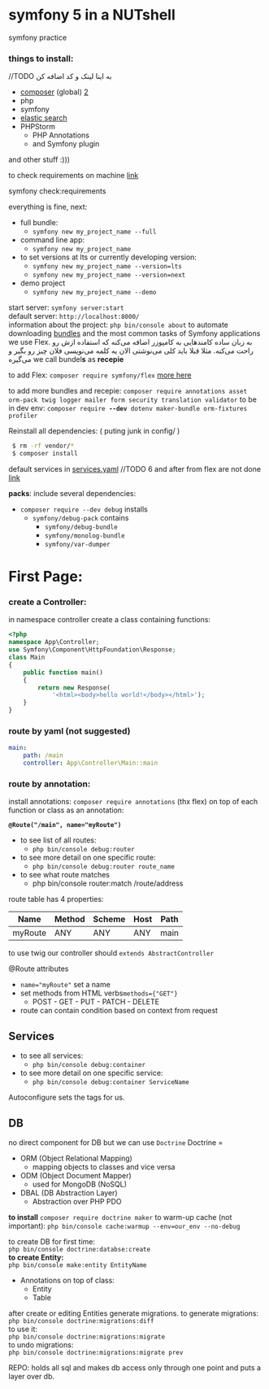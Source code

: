 

# symfony 5 in a NUTshell
symfony practice

### things to install:
//TODO به اینا لینک و کد اضافه کن

 - [composer](https://getcomposer.org/download/) (global) [2](https://www.ionos.com/community/hosting/php/install-and-use-php-composer-on-ubuntu-1604/)
 - php
 - symfony
 - [elastic search](https://www.digitalocean.com/community/tutorials/how-to-install-and-configure-elasticsearch-on-ubuntu-16-04)
 - PHPStorm
	 - PHP Annotations
	 - and Symfony plugin

and other stuff :)))

to check requirements on machine [link](https://symfony.com/doc/current/setup.html#technical-requirements) 

symfony check:requirements

everything is fine, next:

 - full bundle:
	 - `symfony new my_project_name --full`
 - command line app:
	 - `symfony new my_project_name`
 - to set  versions at lts or currently developing version:
	 - `symfony new my_project_name --version=lts`
	 - `symfony new my_project_name --version=next`
 - demo project
	 - `symfony new my_project_name --demo`

 
 
start server: `symfony server:start`  
default server: `http://localhost:8000/`  
information about the project: `php bin/console about`
to automate downloading [bundles](https://symfony.com/doc/current/bundles.html) and the most common tasks of Symfony applications we use Flex.
به زبان ساده کامندهایی به کامپوزر اضافه می‌کنه که استفاده ازش رو راحت می‌کنه. مثلا قبلا باید کلی می‌نوشتی الان یه کلمه می‌نویسی فلان چیز رو بگیر و می‌گیره
we call bundel**s** as **recepie** 

to add Flex: `composer require symfony/flex` [more here](https://symfony.com/doc/current/setup/flex.html)

to add more bundles and recepie:
`composer require annotations asset orm-pack twig logger mailer form security translation validator`
to be in dev env:
`composer require `**`--dev`**` dotenv maker-bundle orm-fixtures profiler`


Reinstall all dependencies: ( puting junk in config/ )
```bash
 $ rm -rf vendor/*
 $ composer install
 ```
 default services in [services.yaml](https://github.com/symfony/recipes/blob/master/symfony/framework-bundle/3.3/config/services.yaml)
//TODO 6 and after from flex are not done [link](https://symfony.com/doc/current/setup/flex.html)


**packs**: include several dependencies:

 - `composer require --dev debug` installs
	 - `symfony/debug-pack` contains
		 - `symfony/debug-bundle`
		 - `symfony/monolog-bundle`
		 - `symfony/var-dumper`
# First Page:
### create a Controller:
in namespace controller create a class containing functions:
```php
<?php
namespace App\Controller;
use Symfony\Component\HttpFoundation\Response;
class Main
{
    public function main()
    {
        return new Response(
            '<html><body>hello world!</body></html>');
    }
}
```
### route by yaml (not suggested)
```yml
main:
    path: /main
    controller: App\Controller\Main::main
```
### route by annotation:
install annotations: `composer require annotations` (thx flex)
on top of each function or class as an annotation:

**`@Route("/main", name="myRoute")`**

 - to see list of all routes:
	 - `php bin/console debug:router`
- to see more detail on one specific route:
	- `php bin/console debug:router route_name`
- to see what route matches
	- php bin/console router:match /route/address

route table has 4 properties:  
  
|Name   |Method|Scheme|Host|Path|  
|-------|------|------|----|----|  
|myRoute|ANY   |ANY   |ANY |main|

to use twig our controller should `extends AbstractController`

 @Route attributes
 - `name="myRoute"` set a name
 - set methods from HTML verbs`methods={"GET"}`
	 - POST - GET - PUT - PATCH - DELETE
 - route can contain condition based on context from request



## Services
- to see all services:
	- `php bin/console debug:container`
- to see more detail on one specific service:
	- `php bin/console debug:container ServiceName`
	
Autoconfigure sets the tags for us.

## DB
no direct component for DB but we can use `Doctrine`
Doctrine = 
- ORM (Object Relational Mapping)
	- mapping objects to classes and vice versa
- ODM (Object Document Mapper)
	- used for MongoDB (NoSQL)
- DBAL (DB Abstraction Layer)
	- Abstraction over PHP PDO

**to install** `composer require doctrine maker` 
to warm-up cache (not important):
`php bin/console cache:warmup --env=our_env --no-debug`

to create DB for first time:  
`php bin/console doctrine:databse:create`  
**to create Entity:**   
`php bin/console make:entity EntityName`  
  
- Annotations on top of class:
	- Entity
	- Table
  
after create or editing Entities generate migrations.
to generate migrations:  
`php bin/console doctrine:migrations:diff`  
to use it:  
`php bin/console doctrine:migrations:migrate`  
to undo migrations:  
`php bin/console doctrine:migrations:migrate prev`  
  
  
  REPO: holds all sql and makes db access only through one point and puts a layer over db.  
  
